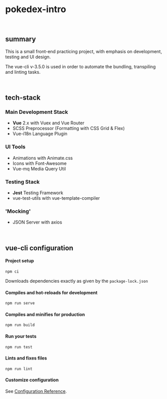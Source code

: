 # pokedex-intro

&nbsp;
## summary

This is a small front-end practicing project, with emphasis on development, testing and UI design.

The vue-cli v-3.5.0 is used in order to automate the bundling, transpiling and linting tasks. 

&nbsp;
## tech-stack

### Main Development Stack
* **Vue** 2.x with Vuex and Vue Router
* SCSS Preprocessor (Formatting with CSS Grid & Flex)
* Vue-i18n Language Plugin

### UI Tools
* Animations with Animate.css
* Icons with Font-Awesome
* Vue-mq Media Query Util

### Testing Stack
* **Jest** Testing Framework
* vue-test-utils with vue-template-compiler

### 'Mocking'
* JSON Server with axios

&nbsp;
## vue-cli configuration

#### Project setup
```
npm ci
```
Downloads dependencies exactly as given by the ```package-lock.json```

#### Compiles and hot-reloads for development
```
npm run serve
```

#### Compiles and minifies for production
```
npm run build
```

#### Run your tests
```
npm run test
```

#### Lints and fixes files
```
npm run lint
```

#### Customize configuration
See [Configuration Reference](https://cli.vuejs.org/config/).
